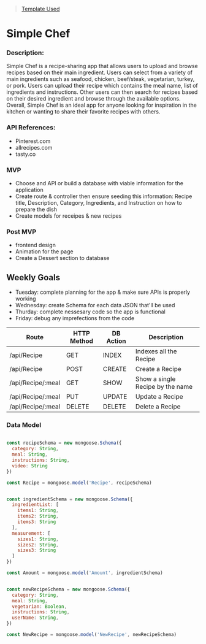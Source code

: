 > [Template Used](https://github.com/metruzanca/ga-vercel-demo)
# Simple Chef

### Description:

Simple Chef is a recipe-sharing app that allows users to upload and browse recipes based on their main ingredient. Users can select from a variety of main ingredients such as seafood, chicken, beef/steak, vegetarian, turkey, or pork. Users can upload their recipe which contains the meal name, list of ingredients and instructions. Other users can then search for recipes based on their desired ingredient and browse through the available options. Overall, Simple Chef is an ideal app for anyone looking for inspiration in the kitchen or wanting to share their favorite recipes with others.

### API References: 
- Pinterest.com
- allrecipes.com
- tasty.co
### MVP 

- Choose and API or build a database with viable information for the application 
- Create route & controller then ensure seeding this information: Recipe title, Description, Category, Ingredients, and Instruction on how to prepare the dish
- Create models for receipes & new recipes 

### Post MVP 

- frontend design 
- Animation for the page 
- Create a Dessert section to database

## Weekly Goals

- Tuesday: complete planning for the app & make sure APIs is properly working 
- Wednesday: create Schema for each data JSON that'll be used 
- Thurday: complete nessesary code so the app is functional 
- Friday: debug any imprefections from the code 


| Route  |  HTTP Method | DB Action  | Description  |
|---|---|---|---|
| /api/Recipe  | GET  | INDEX  | Indexes all the Recipe  |
| /api/Recipe  | POST | CREATE  | Create a Recipe  |
| /api/Recipe/:meal  | GET  | SHOW  | Show a single Recipe by the name  |
| /api/Recipe/:meal  | PUT  | UPDATE  | Update a Recipe  |
| /api/Recipe/:meal  | DELETE  | DELETE  | Delete a Recipe  |

### Data Model

```javascript

const recipeSchema = new mongoose.Schema({
  category: String,
  meal: String,
  instructions: String,
  video: String
})

const Recipe = mongoose.model('Recipe', recipeSchema)


const ingredientSchema = new mongoose.Schema({
  ingredientList: [
    items1: String,
    items2: String,
    items3: String
  ],
  measurement: [
    sizes1: String,
    sizes2: String,
    sizes3: String
  ]
})

const Amount = mongoose.model('Amount', ingredientSchema)


const newRecipeSchema = new mongoose.Schema({
  category: String,
  meal: String,
  vegetarian: Boolean,
  instructions: String,
  userName: String,
})

const NewRecipe = mongoose.model('NewRecipe', newRecipeSchema)

```
